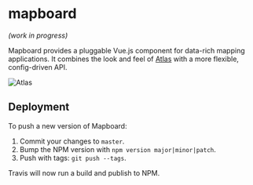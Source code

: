 # mapboard

_(work in progress)_

Mapboard provides a pluggable Vue.js component for data-rich mapping applications. It combines the look and feel of [Atlas]() with a more flexible, config-driven API.

![Atlas](http://i.imgur.com/GcZpsgX.png)

## Deployment

To push a new version of Mapboard:

1. Commit your changes to `master`.
2. Bump the NPM version with `npm version major|minor|patch`.
3. Push with tags: `git push --tags`.

Travis will now run a build and publish to NPM.
